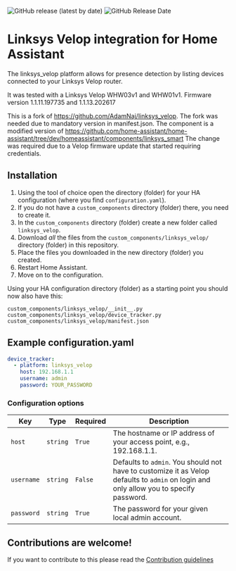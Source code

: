 ![GitHub release (latest by date)](https://img.shields.io/github/v/release/AdamNaj/linksys_velop?style=for-the-badge) ![GitHub Release Date](https://img.shields.io/github/release-date/AdamNaj/linksys_velop?style=for-the-badge)

# Linksys Velop integration for Home Assistant
The linksys_velop platform allows for presence detection by listing devices connected to your Linksys Velop router.

It was tested with a Linksys Velop WHW03v1 and WHW01v1. Firmware version 1.1.11.197735 and 1.1.13.202617

This is a fork of https://github.com/AdamNaj/linksys_velop. The fork was needed due to mandatory version in manifest.json.
The component is a modified version of https://github.com/home-assistant/home-assistant/tree/dev/homeassistant/components/linksys_smart
The change was required due to a Velop firmware update that started requiring credentials.

## Installation

1. Using the tool of choice open the directory (folder) for your HA configuration (where you find `configuration.yaml`).
2. If you do not have a `custom_components` directory (folder) there, you need to create it.
3. In the `custom_components` directory (folder) create a new folder called `linksys_velop`.
4. Download _all_ the files from the `custom_components/linksys_velop/` directory (folder) in this repository.
5. Place the files you downloaded in the new directory (folder) you created.
6. Restart Home Assistant.
7. Move on to the configuration.

Using your HA configuration directory (folder) as a starting point you should now also have this:

```text
custom_components/linksys_velop/__init__.py
custom_components/linksys_velop/device_tracker.py
custom_components/linksys_velop/manifest.json
```

## Example configuration.yaml

```yaml
device_tracker:
  - platform: linksys_velop
    host: 192.168.1.1
    username: admin
    password: YOUR_PASSWORD
```

### Configuration options

Key | Type | Required | Description
-- | -- | -- | --
`host` | `string` | `True` | The hostname or IP address of your access point, e.g., 192.168.1.1.
`username` | `string` | `False` | Defaults to `admin`. You should not have to customize it as Velop defaults to `admin` on login and only allow you to specify password.
`password` | `string` | `True` | The password for your given local admin account.

## Contributions are welcome!

If you want to contribute to this please read the [Contribution guidelines](CONTRIBUTING.md)
